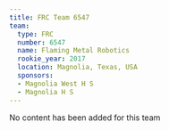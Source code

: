 ```yaml
---
title: FRC Team 6547
team:
  type: FRC
  number: 6547
  name: Flaming Metal Robotics
  rookie_year: 2017
  location: Magnolia, Texas, USA
  sponsors:
  - Magnolia West H S
  - Magnolia H S
---
```


No content has been added for this team